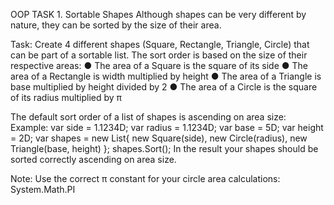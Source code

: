 OOP
TASK 1. Sortable Shapes
Although shapes can be very different by nature, they can be sorted by the size of their area.

Task:
Create 4 different shapes (Square, Rectangle, Triangle, Circle) that can be part of a sortable list. The sort order is based on the size of their respective areas:
●	The area of a Square is the square of its side
●	The area of a Rectangle is width multiplied by height
●	The area of a Triangle is base multiplied by height divided by 2
●	The area of a Circle is the square of its radius multiplied by π

The default sort order of a list of shapes is ascending on area size:
Example:
var side = 1.1234D;
var radius = 1.1234D;
var base = 5D;
var height = 2D;
var shapes = new List<Shape>{ new Square(side),
                            new Circle(radius),
                            new Triangle(base, height) };
shapes.Sort();
In the result your shapes should be sorted correctly ascending on area size.

Note: Use the correct π constant for your circle area calculations:
System.Math.PI
